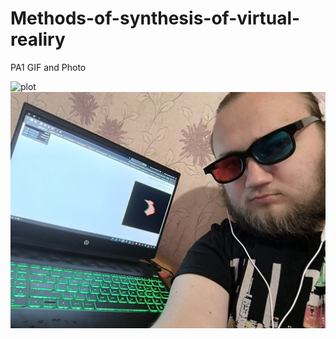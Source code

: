 # Methods-of-synthesis-of-virtual-realiry

PA1 GIF and Photo

![plot](./PA1.gif)
![plot](./PA1photo.jpg)